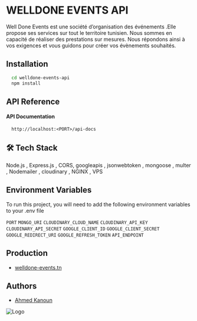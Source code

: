 
# WELLDONE EVENTS API

Well Done Events est une société d’organisation des événements .Elle propose ses services sur tout le territoire tunisien. Nous sommes en capacité de réaliser des prestations sur mesures. Nous répondons ainsi à vos exigences et vous guidons pour créer vos évènements souhaités. 



## Installation

```bash
  cd welldone-events-api
  npm install
```
    
## API Reference

#### API Documentation

```http
  http://localhost:<PORT>/api-docs
```




## 🛠 Tech Stack
Node.js , Express.js , CORS, googleapis , jsonwebtoken , mongoose , multer , Nodemailer , cloudinary , NGINX , VPS


## Environment Variables

To run this project, you will need to add the following environment variables to your .env file

`PORT`
`MONGO_URI`
`CLOUDINARY_CLOUD_NAME`
`CLOUDINARY_API_KEY`
`CLOUDINARY_API_SECRET`
`GOOGLE_CLIENT_ID`
`GOOGLE_CLIENT_SECRET`
`GOOGLE_REDIRECT_URI`
`GOOGLE_REFRESH_TOKEN`
`API_ENDPOINT`


## Production

- [welldone-events.tn](https://welldone-events.tn/)


## Authors

- [Ahmed Kanoun](https://www.github.com/AhmedKn)


![Logo](https://welldone-events.tn/static/media/logo.209eaf017a4a648a1883.png)

